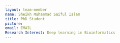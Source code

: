 ```yaml
---
layout: team-member
name: Sheikh Muhammad Saiful Islam
title: PhD Student
picture: 
email: EMAIL
Research Interest: Deep learning in Bioinformatics
---
```

